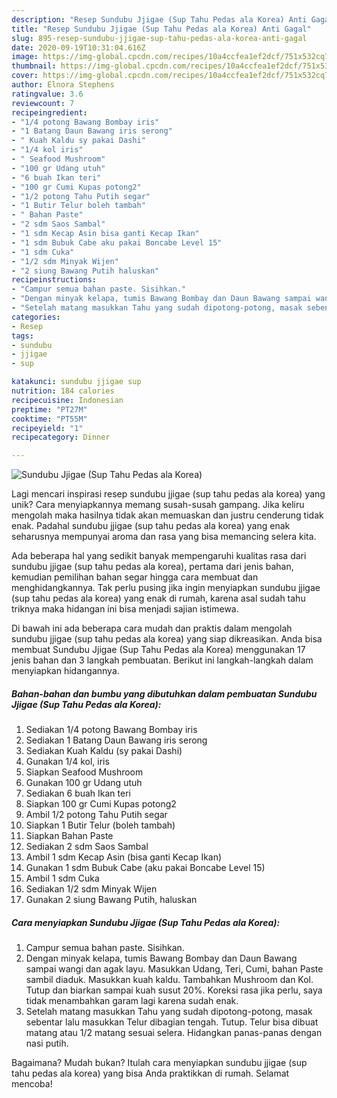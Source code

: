 ```yaml
---
description: "Resep Sundubu Jjigae (Sup Tahu Pedas ala Korea) Anti Gagal"
title: "Resep Sundubu Jjigae (Sup Tahu Pedas ala Korea) Anti Gagal"
slug: 895-resep-sundubu-jjigae-sup-tahu-pedas-ala-korea-anti-gagal
date: 2020-09-19T10:31:04.616Z
image: https://img-global.cpcdn.com/recipes/10a4ccfea1ef2dcf/751x532cq70/sundubu-jjigae-sup-tahu-pedas-ala-korea-foto-resep-utama.jpg
thumbnail: https://img-global.cpcdn.com/recipes/10a4ccfea1ef2dcf/751x532cq70/sundubu-jjigae-sup-tahu-pedas-ala-korea-foto-resep-utama.jpg
cover: https://img-global.cpcdn.com/recipes/10a4ccfea1ef2dcf/751x532cq70/sundubu-jjigae-sup-tahu-pedas-ala-korea-foto-resep-utama.jpg
author: Elnora Stephens
ratingvalue: 3.6
reviewcount: 7
recipeingredient:
- "1/4 potong Bawang Bombay iris"
- "1 Batang Daun Bawang iris serong"
- " Kuah Kaldu sy pakai Dashi"
- "1/4 kol iris"
- " Seafood Mushroom"
- "100 gr Udang utuh"
- "6 buah Ikan teri"
- "100 gr Cumi Kupas potong2"
- "1/2 potong Tahu Putih segar"
- "1 Butir Telur boleh tambah"
- " Bahan Paste"
- "2 sdm Saos Sambal"
- "1 sdm Kecap Asin bisa ganti Kecap Ikan"
- "1 sdm Bubuk Cabe aku pakai Boncabe Level 15"
- "1 sdm Cuka"
- "1/2 sdm Minyak Wijen"
- "2 siung Bawang Putih haluskan"
recipeinstructions:
- "Campur semua bahan paste. Sisihkan."
- "Dengan minyak kelapa, tumis Bawang Bombay dan Daun Bawang sampai wangi dan agak layu. Masukkan Udang, Teri, Cumi, bahan Paste sambil diaduk. Masukkan kuah kaldu. Tambahkan Mushroom dan Kol. Tutup dan biarkan sampai kuah susut 20%. Koreksi rasa jika perlu, saya tidak menambahkan garam lagi karena sudah enak."
- "Setelah matang masukkan Tahu yang sudah dipotong-potong, masak sebentar lalu masukkan Telur dibagian tengah. Tutup. Telur bisa dibuat matang atau 1/2 matang sesuai selera. Hidangkan panas-panas dengan nasi putih."
categories:
- Resep
tags:
- sundubu
- jjigae
- sup

katakunci: sundubu jjigae sup 
nutrition: 184 calories
recipecuisine: Indonesian
preptime: "PT27M"
cooktime: "PT55M"
recipeyield: "1"
recipecategory: Dinner

---
```



![Sundubu Jjigae (Sup Tahu Pedas ala Korea)](https://img-global.cpcdn.com/recipes/10a4ccfea1ef2dcf/751x532cq70/sundubu-jjigae-sup-tahu-pedas-ala-korea-foto-resep-utama.jpg)

Lagi mencari inspirasi resep sundubu jjigae (sup tahu pedas ala korea) yang unik? Cara menyiapkannya memang susah-susah gampang. Jika keliru mengolah maka hasilnya tidak akan memuaskan dan justru cenderung tidak enak. Padahal sundubu jjigae (sup tahu pedas ala korea) yang enak seharusnya mempunyai aroma dan rasa yang bisa memancing selera kita.



Ada beberapa hal yang sedikit banyak mempengaruhi kualitas rasa dari sundubu jjigae (sup tahu pedas ala korea), pertama dari jenis bahan, kemudian pemilihan bahan segar hingga cara membuat dan menghidangkannya. Tak perlu pusing jika ingin menyiapkan sundubu jjigae (sup tahu pedas ala korea) yang enak di rumah, karena asal sudah tahu triknya maka hidangan ini bisa menjadi sajian istimewa.


Di bawah ini ada beberapa cara mudah dan praktis dalam mengolah sundubu jjigae (sup tahu pedas ala korea) yang siap dikreasikan. Anda bisa membuat Sundubu Jjigae (Sup Tahu Pedas ala Korea) menggunakan 17 jenis bahan dan 3 langkah pembuatan. Berikut ini langkah-langkah dalam menyiapkan hidangannya.

<!--inarticleads1-->

##### Bahan-bahan dan bumbu yang dibutuhkan dalam pembuatan Sundubu Jjigae (Sup Tahu Pedas ala Korea):

1. Sediakan 1/4 potong Bawang Bombay iris
1. Sediakan 1 Batang Daun Bawang iris serong
1. Sediakan  Kuah Kaldu (sy pakai Dashi)
1. Gunakan 1/4 kol, iris
1. Siapkan  Seafood Mushroom
1. Gunakan 100 gr Udang utuh
1. Sediakan 6 buah Ikan teri
1. Siapkan 100 gr Cumi Kupas potong2
1. Ambil 1/2 potong Tahu Putih segar
1. Siapkan 1 Butir Telur (boleh tambah)
1. Siapkan  Bahan Paste
1. Sediakan 2 sdm Saos Sambal
1. Ambil 1 sdm Kecap Asin (bisa ganti Kecap Ikan)
1. Gunakan 1 sdm Bubuk Cabe (aku pakai Boncabe Level 15)
1. Ambil 1 sdm Cuka
1. Sediakan 1/2 sdm Minyak Wijen
1. Gunakan 2 siung Bawang Putih, haluskan




<!--inarticleads2-->

##### Cara menyiapkan Sundubu Jjigae (Sup Tahu Pedas ala Korea):

1. Campur semua bahan paste. Sisihkan.
1. Dengan minyak kelapa, tumis Bawang Bombay dan Daun Bawang sampai wangi dan agak layu. Masukkan Udang, Teri, Cumi, bahan Paste sambil diaduk. Masukkan kuah kaldu. Tambahkan Mushroom dan Kol. Tutup dan biarkan sampai kuah susut 20%. Koreksi rasa jika perlu, saya tidak menambahkan garam lagi karena sudah enak.
1. Setelah matang masukkan Tahu yang sudah dipotong-potong, masak sebentar lalu masukkan Telur dibagian tengah. Tutup. Telur bisa dibuat matang atau 1/2 matang sesuai selera. Hidangkan panas-panas dengan nasi putih.




Bagaimana? Mudah bukan? Itulah cara menyiapkan sundubu jjigae (sup tahu pedas ala korea) yang bisa Anda praktikkan di rumah. Selamat mencoba!
